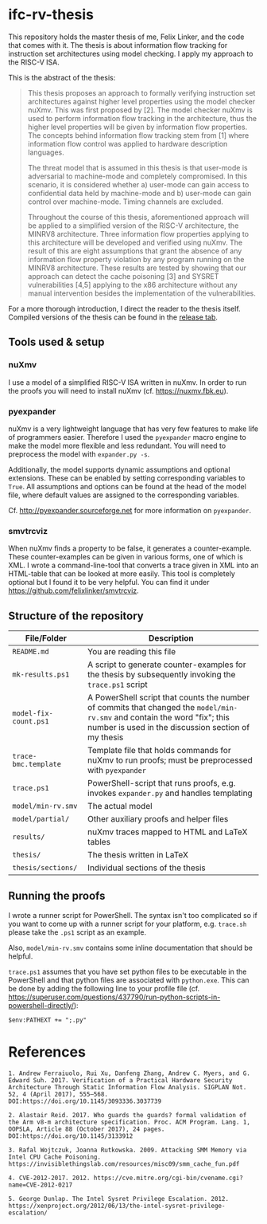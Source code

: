 
# ifc-rv-thesis

This repository holds the master thesis of me, Felix Linker, and the code that comes with it.
The thesis is about information flow tracking for instruction set architectures using model checking.
I apply my approach to the RISC-V ISA.

This is the abstract of the thesis:

> This thesis proposes an approach to formally verifying instruction set architectures against higher level properties using the model checker nuXmv.
This was first proposed by [2].
The model checker nuXmv is used to perform information flow tracking in the architecture, thus the higher level properties will be given by information flow properties.
The concepts behind information flow tracking stem from [1] where information flow control was applied to hardware description languages.
>
> The threat model that is assumed in this thesis is that user-mode is adversarial to machine-mode and completely compromised.
In this scenario, it is considered whether a) user-mode can gain access to confidential data held by machine-mode and b) user-mode can gain control over machine-mode.
> Timing channels are excluded.
>
> Throughout the course of this thesis, aforementioned approach will be applied to a simplified version of the RISC-V architecture, the MINRV8 architecture.
Three information flow properties applying to this architecture will be developed and verified using nuXmv.
The result of this are eight assumptions that grant the absence of any information flow property violation by any program running on the MINRV8 architecture.
These results are tested by showing that our approach can detect the cache poisoning [3] and SYSRET vulnerabilities [4,5] applying to the x86 architecture without any manual intervention besides the implementation of the vulnerabilities.

For a more thorough introduction, I direct the reader to the thesis itself.
Compiled versions of the thesis can be found in the [release tab](https://github.com/felixlinker/ifc-rv-thesis/releases).

## Tools used & setup

### nuXmv

I use a model of a simplified RISC-V ISA written in nuXmv.
In order to run the proofs you will need to install nuXmv (cf. https://nuxmv.fbk.eu).

### pyexpander

nuXmv is a very lightweight language that has very few features to make life of programmers easier.
Therefore I used the `pyexpander` macro engine to make the model more flexible and less redundant.
You will need to preprocess the model with `expander.py -s`.

Additionally, the model supports dynamic assumptions and optional extensions.
These can be enabled by setting corresponding variables to `True`.
All assumptions and options can be found at the head of the model file, where default values are assigned to the corresponding variables.

Cf. http://pyexpander.sourceforge.net for more information on `pyexpander`.

### smvtrcviz

When nuXmv finds a property to be false, it generates a counter-example.
These counter-examples can be given in various forms, one of which is XML.
I wrote a command-line-tool that converts a trace given in XML into an HTML-table that can be looked at more easily.
This tool is completely optional but I found it to be very helpful.
You can find it under https://github.com/felixlinker/smvtrcviz.

## Structure of the repository

File/Folder             | Description
----------------------- | -----------
`README.md`             | You are reading this file
`mk-results.ps1`        | A script to generate counter-examples for the thesis by subsequently invoking the `trace.ps1` script
`model-fix-count.ps1`   | A PowerShell script that counts the number of commits that changed the `model/min-rv.smv` and contain the word "fix"; this number is used in the discussion section of my thesis
`trace-bmc.template`    | Template file that holds commands for nuXmv to run proofs; must be preprocessed with `pyexpander`
`trace.ps1`             | PowerShell-script that runs proofs, e.g. invokes `expander.py` and handles templating
`model/min-rv.smv`      | The actual model
`model/partial/`        | Other auxiliary proofs and helper files
`results/`              | nuXmv traces mapped to HTML and LaTeX tables
`thesis/`               | The thesis written in LaTeX
`thesis/sections/`      | Individual sections of the thesis

## Running the proofs

I wrote a runner script for PowerShell.
The syntax isn't too complicated so if you want to come up with a runner script for your platform, e.g. `trace.sh` please take the `.ps1` script as an example.

Also, `model/min-rv.smv` contains some inline documentation that should be helpful.

`trace.ps1` assumes that you have set python files to be executable in the PowerShell and that python files are associated with `python.exe`.
This can be done by adding the following line to your profile file (cf. https://superuser.com/questions/437790/run-python-scripts-in-powershell-directly/):
```ps
$env:PATHEXT += ";.py"
```

# References

```
1. Andrew Ferraiuolo, Rui Xu, Danfeng Zhang, Andrew C. Myers, and G. Edward Suh. 2017. Verification of a Practical Hardware Security Architecture Through Static Information Flow Analysis. SIGPLAN Not. 52, 4 (April 2017), 555–568. DOI:https://doi.org/10.1145/3093336.3037739

2. Alastair Reid. 2017. Who guards the guards? formal validation of the Arm v8-m architecture specification. Proc. ACM Program. Lang. 1, OOPSLA, Article 88 (October 2017), 24 pages. DOI:https://doi.org/10.1145/3133912

3. Rafal Wojtczuk, Joanna Rutkowska. 2009. Attacking SMM Memory via Intel CPU Cache Poisoning. https://invisiblethingslab.com/resources/misc09/smm_cache_fun.pdf

4. CVE-2012-2017. 2012. https://cve.mitre.org/cgi-bin/cvename.cgi?name=CVE-2012-0217

5. George Dunlap. The Intel Sysret Privilege Escalation. 2012. https://xenproject.org/2012/06/13/the-intel-sysret-privilege-escalation/
```
